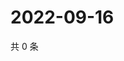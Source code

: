 # 2022-09-16

共 0 条

<!-- BEGIN WEIBO -->
<!-- 最后更新时间 Fri Sep 16 2022 01:23:55 GMT+0800 (China Standard Time) -->

<!-- END WEIBO -->

